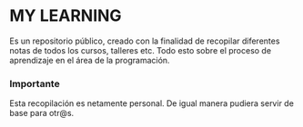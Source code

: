 # MY LEARNING

Es un repositorio público, creado con la finalidad de recopilar diferentes notas de todos los cursos, talleres etc. Todo esto sobre el proceso de aprendizaje en el área de la programación. 

### Importante

Esta recopilación es netamente personal. De igual manera pudiera servir de base para otr@s. 
